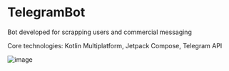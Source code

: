 # TelegramBot
Bot developed for scrapping users and commercial messaging

Core technologies: Kotlin Multiplatform, Jetpack Compose, Telegram API

![image](https://github.com/PolyakovVladislav/TelegramBot/assets/107435582/ae6a2161-284f-41c7-bdce-58aa03942ed8)
